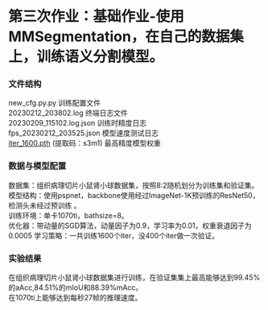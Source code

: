 # 第三次作业：基础作业-使用MMSegmentation，在自己的数据集上，训练语义分割模型。
### 文件结构
new_cfg.py.py                    训练配置文件    
20230212_203802.log              终端日志文件   
20230209_115102.log.json        训练时精度日志   
fps_20230212_203525.json        模型速度测试日志   
[iter_1600.pth](https://pan.baidu.com/s/1STtSLS1GtyAd4oT73x1c5A) (提取码：s3m1) 最高精度模型权重    


### 数据与模型配置
数据集：组织病理切片小鼠肾小球数据集，按照8:2随机划分为训练集和验证集。  
模型结构：使用pspnet，backbone使用经过ImageNet-1K预训练的ResNet50，检测头未经过预训练 。  
训练环境：单卡1070ti，bathsize=8。   
优化器：带动量的SGD算法，动量因子为0.9，学习率为0.01，权重衰退因子为0.0005
学习策略：一共训练1600个iter，没400个iter做一次验证。

### 实验结果  
在组织病理切片小鼠肾小球数据集进行训练，在验证集集上最高能够达到99.45%的aAcc,84.51%的mIoU和88.39%mAcc。  
在1070ti上能够达到每秒27帧的推理速度。